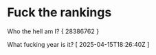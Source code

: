 # Fuck the rankings

Who the hell am I?
{ 28386762 }

What fucking year is it?
[ 2025-04-15T18:26:40Z ]
